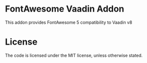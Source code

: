 # FontAwesome Vaadin Addon

This addon provides FontAwesome 5 compatibility to Vaadin v8

# License

The code is licensed under the MIT license, unless otherwise stated.